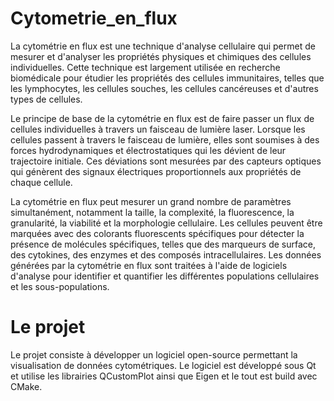# Cytometrie_en_flux

La cytométrie en flux est une technique d'analyse cellulaire qui permet de mesurer et d'analyser les propriétés physiques et chimiques des cellules individuelles. Cette technique est largement utilisée en recherche biomédicale pour étudier les propriétés des cellules immunitaires, telles que les lymphocytes, les cellules souches, les cellules cancéreuses et d'autres types de cellules.

Le principe de base de la cytométrie en flux est de faire passer un flux de cellules individuelles à travers un faisceau de lumière laser. Lorsque les cellules passent à travers le faisceau de lumière, elles sont soumises à des forces hydrodynamiques et électrostatiques qui les dévient de leur trajectoire initiale. Ces déviations sont mesurées par des capteurs optiques qui génèrent des signaux électriques proportionnels aux propriétés de chaque cellule.

La cytométrie en flux peut mesurer un grand nombre de paramètres simultanément, notamment la taille, la complexité, la fluorescence, la granularité, la viabilité et la morphologie cellulaire. Les cellules peuvent être marquées avec des colorants fluorescents spécifiques pour détecter la présence de molécules spécifiques, telles que des marqueurs de surface, des cytokines, des enzymes et des composés intracellulaires. Les données générées par la cytométrie en flux sont traitées à l'aide de logiciels d'analyse pour identifier et quantifier les différentes populations cellulaires et les sous-populations.

# Le projet

Le projet consiste à développer un logiciel open-source permettant la visualisation de données cytométriques. Le logiciel est développé sous Qt et utilise les librairies QCustomPlot ainsi que Eigen et le tout est build avec CMake.